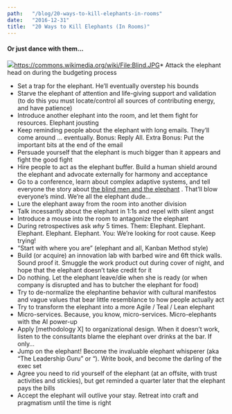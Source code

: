 ```yaml
---
path:	"/blog/20-ways-to-kill-elephants-in-rooms"
date:	"2016-12-31"
title:	"20 Ways to Kill Elephants (In Rooms)"
---
```


#### Or just dance with them…

![](/images/1*mct-FinIQlekRi-C29CQdQ.png)<https://commons.wikimedia.org/wiki/File:Blind.JPG>* Attack the elephant head on during the budgeting process
* Set a trap for the elephant. He’ll eventually overstep his bounds
* Starve the elephant of attention and life-giving support and validation (to do this you must locate/control all sources of contributing energy, and have patience)
* Introduce another elephant into the room, and let them fight for resources. Elephant jousting
* Keep reminding people about the elephant with long emails. They’ll come around … eventually. Bonus: Reply All. Extra Bonus: Put the important bits at the end of the email
* Persuade yourself that the elephant is much bigger than it appears and fight the good fight
* Hire people to act as the elephant buffer. Build a human shield around the elephant and advocate externally for harmony and acceptance
* Go to a conference, learn about complex adaptive systems, and tell everyone the story about [the blind men and the elephant](https://en.wikipedia.org/wiki/Blind_men_and_an_elephant) . That’ll blow everyone’s mind. We’re all the elephant dude…
* Lure the elephant away from the room into another division
* Talk incessantly about the elephant in 1:1s and repel with silent angst
* Introduce a mouse into the room to antagonize the elephant
* During retrospectives ask *why* 5 times. Them: Elephant. Elephant. Elephant. Elephant. Elephant. You: We’re looking for root cause. Keep trying!
* “Start with where you are” (elephant and all, Kanban Method style)
* Build (or acquire) an innovation lab with barbed wire and 6ft thick walls. Sound proof it. Smuggle the work product out during cover of night, and hope that the elephant doesn’t take credit for it
* Do nothing. Let the elephant leave/die when she is ready (or when company is disrupted and has to butcher the elephant for food)
* Try to de-normalize the elephantine behavior with cultural manifestos and vague values that bear little resemblance to how people actually act
* Try to transform the elephant into a more Agile / Teal / Lean elephant
* Micro-services. Because, you know, micro-services. Micro-elephants with the AI power-up
* Apply [methodology X] to organizational design. When it doesn’t work, listen to the consultants blame the elephant over drinks at the bar. If only…
* Jump on the elephant! Become the invaluable elephant whisperer (aka “The Leadership Guru” or “). Write book, and become the darling of the exec set
* Agree you need to rid yourself of the elephant (at an offsite, with trust activities and stickies), but get reminded a quarter later that the elephant pays the bills
* Accept the elephant will outlive your stay. Retreat into craft and pragmatism until the time is right

